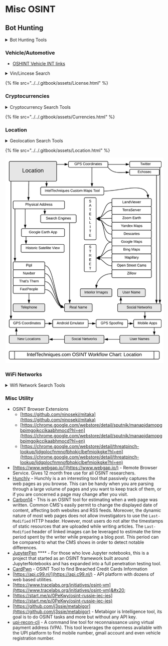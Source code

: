 # Misc OSINT

## **Bot Hunting**

<details>

<summary>Bot Hunting Tools</summary>

* [https://botsentinel.com/](https://botsentinel.com/) - Bot Sentinel is a free non-partisan platform developed to classify and track inauthentic accounts and toxic trolls.
* [https://botometer.osome.iu.edu/](https://botometer.osome.iu.edu/) - Botometer (formerly BotOrNot) checks the activity of a Twitter account and gives it a score. Higher scores mean more bot-like activity.
* [https://hoaxy.osome.iu.edu/](https://hoaxy.osome.iu.edu/) - Visualize the spread of a tweet to determine if it is artifically propagated.
* [https://csmr.umich.edu/projects/iffy-quotient/](https://csmr.umich.edu/projects/iffy-quotient/) - The Iffy Quotient is a metric for how much content from “Iffy” sites has been amplified on Facebook and Twitter.
* [https://www.io-archive.org/#/](https://www.io-archive.org/#/) - The Information Operation Archive hosts publicly available and rigorously attributed datapoints from known Information Operations on social media platforms.
* [http://twittertrails.com/](http://twittertrails.com/) - A tool that allows members of the media to track the trustworthiness of stories shared on Twitter
* [https://botscout.com/search.htm](https://botscout.com/search.htm) - Search a bot name, email, or IP address and it returns internal intelligence related to Bot activity.

</details>

### **Vehicle/Automotive**

* [OSHINT Vehicle INT links](https://ohshint.gitbook.io/oh-shint-its-a-blog/osint-web-resources/vehicle-and-transportation-intelligence-vatint)

<details>

<summary>Vin/Lincese Search</summary>

* [NHTSA Product Information Catalog and Vehicle Listing](https://vpic.nhtsa.dot.gov/)
* [AutoCheck.com](https://www.autocheck.com/vehiclehistory/?siteID=0)  - Search VIN or plate #
* [License Plate Lookup Online - Car Plate Search](https://recordsfinder.com/plate/)&#x20;
* [SearchQuarry - Background Checks, License Plate Searches, & More](https://www.searchquarry.com/)&#x20;
* [Check Any VIN Title By License Plate #](https://www.vehiclehistory.com/license-plate-search)

</details>

{% file src="../../.gitbook/assets/License.html" %}

### **Cryptocurrencies**

<details>

<summary>Cryptocurrency Search Tools</summary>

* [https://www.blockchain.com/](https://www.blockchain.com/) - Queries blockchain.info to find the balance of identified bitcoin wallet addresses.
* [https://bitcoinwhoswho.com/](https://bitcoinwhoswho.com/) - Bitcoin verification tool used to check bitcoin addresses for malicious reputation.
* [https://www.bitcoinabuse.com/](https://www.bitcoinabuse.com/) - Check Bitcoin addresses against the bitcoinabuse.com database of suspect/malicious addresses.
* [https://zerodot1.gitlab.io/CoinBlockerListsWeb/](https://zerodot1.gitlab.io/CoinBlockerListsWeb/) - Cryptojacking IP address blocklists.
* [https://etherscan.io](https://etherscan.io) - Queries etherscan.io to find the balance of identified ethereum wallet addresses.
* [Wallet explorer](https://www.walletexplorer.com/) — bitcoin wallet transaction history
* [Blockpath.com](https://blockpath.com/) — viewing bitcoin wallet transactions as a graph
* [Cryptocurrency alerting](https://cryptocurrencyalerting.com/) — track spending and deposits in Bitcoin and Ethereum wallets
* [Learnmebitcoin.com](https://learnmeabitcoin.com/tools/path/) — find transactions between two Bitcoin adresses
* [Coinwink.com](https://coinwink.com/) — allows you to set up email notifications in case Bitcoin (or other #cryptocurrency) rate rises (falls) above (below) a certain value
* [BlockCypher](https://blockcypher.herokuapp.com/) — Blockchain explorer for Bitcoin, Ethereum, Litecoin, DogeCoin, Dash. Getting into about address, transactions and block hashes, block number or wallet name.

</details>

{% file src="../../.gitbook/assets/Currencies.html" %}

### **Location**

<details>

<summary>Geolocation Search Tools</summary>

* [goKML.net :: short links for KML content](http://gokml.net/)  - Embed KML requests in resources and return geolocation data when they are accessed.
* [https://www.geocreepy.com/](https://www.geocreepy.com/) - A Geolocation OSINT Tool. Offers geolocation information gathering through social networking platforms.
* [https://www.sentinel-hub.com/](https://www.sentinel-hub.com/) - Cloud API for Sattelite Imagery

</details>

{% file src="../../.gitbook/assets/Location.html" %}

![](<../../.gitbook/assets/image (35).png>)

### WiFi Networks

<details>

<summary>Wifi Network Search Tools</summary>

* [Wigle.net](https://wigle.net/) - Maps and database of 802.11 wireless networks with statistics
* [wifimap.io](https://www.wifimap.io/) - Connect to all Free WiFi Hotspots using WiFi Map App all over the World!
* [wificafespots.com](http://www.wificafespots.com/) - Free WiFi Cafe Spots
* [wifispc.com](https://wifispc.com/) - Free map of Wi-Fi passwords anywhere you go!
* [openwifimap.net](https://openwifimap.net/) - HTML5 map with OpenWiFiMap data
* [mylnikov.org](https://www.mylnikov.org/) - Public API implementation of Wi-Fi Geo-Location database

</details>

### **Misc Utility**

* OSINT Browser Extensions
  * [https://github.com/ninoseki/mitaka](https://github.com/ninoseki/mitaka)
  * [https://chrome.google.com/webstore/detail/sputnik/manapjdamopgbpimgojkccikaabhmocd?hl=en](https://chrome.google.com/webstore/detail/sputnik/manapjdamopgbpimgojkccikaabhmocd?hl=en)
  * [https://chrome.google.com/webstore/detail/threatpinch-lookup/ljdgplocfnmnofbhpkjclbefmjoikgke?hl=en](https://chrome.google.com/webstore/detail/threatpinch-lookup/ljdgplocfnmnofbhpkjclbefmjoikgke?hl=en)
* [https://www.webgap.io/](https://www.webgap.io/) - Remote Browser Service. Gives 12 month free use for all OSINT researchers.
* [Hunchly](https://hunch.ly/) **-** Hunchly is a an interesting tool that passively captures the web pages as you browse. This can be handy when you are parsing through a large volume of pages and you want to keep track of them, or if you are concerned a page may change after you visit.
* [Carbon14](https://github.com/Lazza/Carbon14) - This is an OSINT tool for estimating when a web page was written. Common CMS's easily permit to change the displayed date of content, affecting both websites and RSS feeds. Moreover, the dynamic nature of most web pages does not allow investigators to use the `Last-Modified` HTTP header. However, most users do not alter the timestamps of static resources that are uploaded while writing articles. The `Last-Modified` header of linked images can be leveraged to estimate the time period spent by the writer while preparing a blog post. This period can be compared to what the CMS shows in order to detect notable differences.
* [JupyterPen](https://github.com/obheda12/JupyterPen) **** -  For those who love Jupyter notebooks, this is a project that started as an OSINT framework built around JupyterNotebooks and has expanded into a full penetration testing tool.
* [CardPwn](https://github.com/itsmehacker/CardPwn) - OSINT Tool to find Breached Credit Cards Information&#x20;
* [https://api.c99.nl/](https://api.c99.nl/) - API platform with dozens of web based utilities.
* [https://www.tracelabs.org/initiatives/osint-vm](https://www.tracelabs.org/initiatives/osint-vm)&#x20;
* [https://start.me/p/0PeKwy/osint-russie-iec-ies](https://start.me/p/0PeKwy/osint-russie-iec-ies)
* [https://github.com/j3ssie/metabigor](https://github.com/j3ssie/metabigor) - Metabigor is Intelligence tool, its goal is to do OSINT tasks and more but without any API key.
* [upi-recon-cli](https://github.com/LuD1161/upi-recon-cli) - A command line tool for reconnaissance using virtual payment address (VPA). This tool leverages the openness available with the UPI platform to find mobile number, gmail account and even vehicle registration number.
